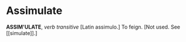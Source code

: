 # Assimulate

**ASSIM'ULATE**, _verb transitive_ \[Latin assimulo.\] To feign. \[Not used. See [[simulate]].\]